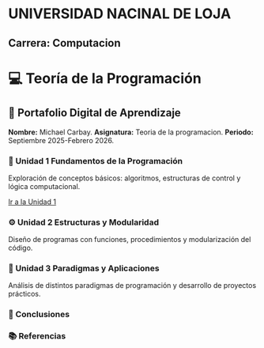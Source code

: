 # UNIVERSIDAD NACINAL DE LOJA
## Carrera: Computacion 

# 💻 Teoría de la Programación  

## 🧭 Portafolio Digital de Aprendizaje
**Nombre:** Michael Carbay. 
**Asignatura:** Teoria de la programacion. 
**Periodo:** Septiembre 2025-Febrero 2026. 

### 🧩 Unidad 1 Fundamentos de la Programación  
Exploración de conceptos básicos: algoritmos, estructuras de control y lógica computacional.  

[Ir a la Unidad 1](unidad1.md)


### ⚙️ Unidad 2 Estructuras y Modularidad  
Diseño de programas con funciones, procedimientos y modularización del código.  

### 🧠 Unidad 3 Paradigmas y Aplicaciones  
Análisis de distintos paradigmas de programación y desarrollo de proyectos prácticos.

### 🧾 Conclusiones  

### 📚 Referencias 
